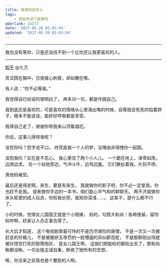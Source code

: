 ```yaml
---
title: 我来到这世上
tags: 
    - 我给你讲个故事吧
abbrlink: 33573
date: '2017-05-20 02:03:54'
updated: '2017-05-20 02:03:54'
---
```


<hr>

我也没有等你，只是还没找不到一个比你还让我更喜欢的人。

<hr>

[知乎](https://www.zhihu.com/question/25401683/answer/157581428) @七万

苦涩困在胸中，日夜锥心刺骨，却如鲠在喉。

有人说：“你不必等我。”

我觉得话已经说的很明白了，
再多问一句，都是作践自己。

我到底还是喜欢的，可是喜欢的情绪从心里涌出嘴的时候，自尊就会死死的掐着脖子，根本不能说话，能好好呼吸都是享受。

我得自己走了，谢谢你带我来山顶看烟花。


你说，这事儿得怪谁呢？

该怨你吗？怨字说不口。
终究是我一个人的梦，没理由非得拽你一起圆。

该怨我吗？实在是不忍心。
我心里住了两个小人儿。
一个跪在地上，涕零如雨，边哭边求。
另一个站他旁边，气冲斗牛，边骂边羞。
它们撕扯着我，片刻不停。

真他妈难受。


最后还是得走啊。来生，要是有来生。
我就做你的影子吧，你不必一定爱我，你也赶不走我。
或者做你手边的一本书，咱们能心平气和的聊聊天。
再不济就做你床头柜里的成人玩具，你知我长短，我知你深浅……。
这辈子，是什么都不行了。




小的时候，觉得女儿国国王就是个小贱婊，
妈的，勾搭大和尚！各种挽留，留你妈哔啊，赶紧让人办正事去得了。


长大后才知道，
这个电视剧里最可怜的不是历尽艰险的唐僧，
不是一次又一次被赶走的孙猴儿，
不是被傲娇玉帝罚的一脸懵逼的凤仙郡百姓，
不是那群刚出场就被孙悟空打死的智障炮灰，
是女儿国王啊，
这娘们把能给的都给出去了，那和尚瞅都没瞅，一句女施主请自重，断绝了她所有的念想。

唉，你没来之前我也是个要脸的人啊。
